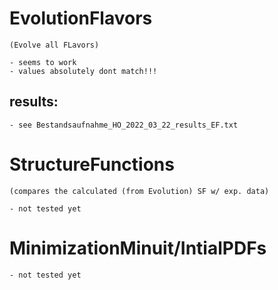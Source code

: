 # EvolutionFlavors
    (Evolve all FLavors)

    - seems to work
    - values absolutely dont match!!!

## results:
    - see Bestandsaufnahme_HO_2022_03_22_results_EF.txt

# StructureFunctions
    (compares the calculated (from Evolution) SF w/ exp. data)

    - not tested yet

# MinimizationMinuit/IntialPDFs
    - not tested yet
